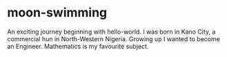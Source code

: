 # moon-swimming
An exciting journey beginning with hello-world.
I was born in Kano City, a commercial hun in North-Western Nigeria. 
Growing up I wanted to become an Engineer. 
Mathematics is my favourite subject. 
